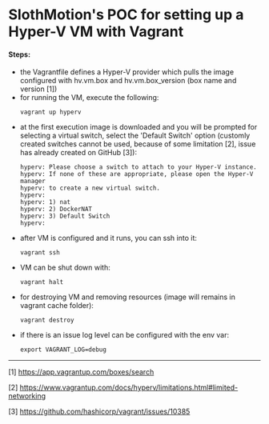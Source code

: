 # SlothMotion's POC for setting up a Hyper-V VM with Vagrant

#### Steps:
* the Vagrantfile defines a Hyper-V provider which pulls the image configured with hv.vm.box and hv.vm.box_version
(box name and version [1])
* for running the VM, execute the following:
	```
	vagrant up hyperv
	```
* at the first execution image is downloaded and you will be prompted for selecting a virtual switch,
select the 'Default Switch' option (customly created switches cannot be used, because of some limitation [2],
issue has already created on GitHub [3]):
	```
	hyperv: Please choose a switch to attach to your Hyper-V instance.
	hyperv: If none of these are appropriate, please open the Hyper-V manager
	hyperv: to create a new virtual switch.
	hyperv:
	hyperv: 1) nat
	hyperv: 2) DockerNAT
	hyperv: 3) Default Switch
	hyperv:
	```
* after VM is configured and it runs, you can ssh into it:
	```
	vagrant ssh
	```
* VM can be shut down with:
	```
	vagrant halt
	```
* for destroying VM and removing resources (image will remains in vagrant cache folder):
	```
	vagrant destroy
	```
* if there is an issue log level can be configured with the env var:
	```
	export VAGRANT_LOG=debug
	```

---
[1] https://app.vagrantup.com/boxes/search

[2] https://www.vagrantup.com/docs/hyperv/limitations.html#limited-networking

[3] https://github.com/hashicorp/vagrant/issues/10385
